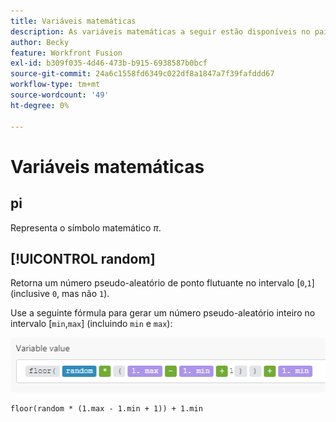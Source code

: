 ```yaml
---
title: Variáveis matemáticas
description: As variáveis matemáticas a seguir estão disponíveis no painel  [!DNL Adobe Workfront Fusion mapping] .
author: Becky
feature: Workfront Fusion
exl-id: b309f035-4d46-473b-b915-6938587b0bcf
source-git-commit: 24a6c1558fd6349c022df8a1847a7f39fafddd67
workflow-type: tm+mt
source-wordcount: '49'
ht-degree: 0%

---
```


# Variáveis matemáticas

## pi

Representa o símbolo matemático $\pi$.

## [!UICONTROL random]

Retorna um número pseudo-aleatório de ponto flutuante no intervalo [`0`,`1`] (inclusive `0`, mas não `1`).

Use a seguinte fórmula para gerar um número pseudo-aleatório inteiro no intervalo [`min`,`max`] (incluindo `min` e `max`):

![](assets/math-variable-random-350x61.png)

```
floor(random * (1.max - 1.min + 1)) + 1.min
```
